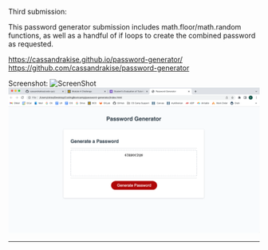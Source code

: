 Third submission:

This password generator submission includes math.floor/math.random functions, as well as a handful of if loops to create the combined password as requested. 

https://cassandrakise.github.io/password-generator/
https://github.com/cassandrakise/password-generator

Screenshot:
![ScreenShot](./images/password-generator-image-01.jpg)
![ScreenShot](./images/password-generator-image-02.jpg)
________________
